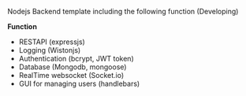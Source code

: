 Nodejs Backend template including the following function (Developing)

**Function**
* RESTAPI (expressjs)
* Logging (Wistonjs)
* Authentication (bcrypt, JWT token)
* Database (Mongodb, mongoose)
* RealTime websocket (Socket.io)
* GUI for managing users (handlebars)
